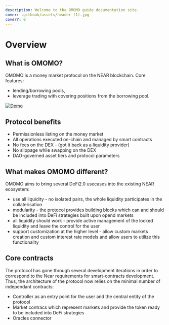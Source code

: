 ```yaml
---
description: Welcome to the OMOMO guide documentation site.
cover: .gitbook/assets/header (1).jpg
coverY: 0
---
```


# Overview

## What is OMOMO?

OMOMO is a money market protocol on the NEAR blockchain.
Core features: 
- lending/borrowing pools, 
- leverage trading with covering positions from the borrowing pool.

[![Demo](https://img.youtube.com/vi/4ryH4u7hKzk/maxresdefault.jpg)](https://www.youtube.com/watch?v=4ryH4u7hKzk)

## Protocol benefits

- Permissionless listing on the money market
- All operations executed on-chain and managed by smart contracts 
- No fees on the DEX - (got it back as a liquidity provider)
- No slippage while swapping on the DEX
- DAO-governed asset tiers and protocol parameters

## What makes OMOMO different?

OMOMO aims to bring several DeFi2.0 usecases into the existing NEAR ecosystem:

* use all liquidity - no isolated pairs, the whole liquidity participates in the collaterisation
* modularity - the protocol provides building blocks which can and should be included into DeFi strategies built upon opend markets
* all liquidity should work - provide active management of the locked liquidity and leave the control for the user
* support customization at the higher level - allow custom markets creation and custom interest rate models and allow users to utilize this functionality

## Core contracts

The protocol has gone through several development iterations in order to correspond to the Near requirements for smart-contracts development. Thus, the architecture of the protocol now relies on the minimal number of independant contracts:
* Controller as an entry point for the user and the central entity of the protocol
* Market contracs which represent markets and provide the token ready to be included into DeFi strategies
* Oracles connector